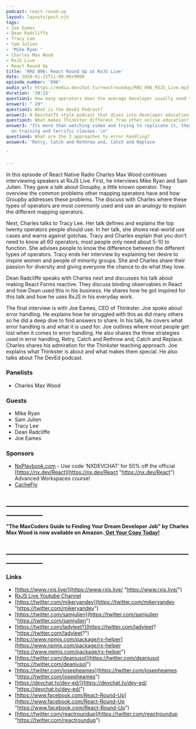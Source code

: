 ```yaml
---
podcast: react-round-up
layout: layouts/post.njk
tags:
- Joe Eames
- Dean Radcliffe
- Tracy Lee
- Sam Julien
- 'Mike Ryan '
- Charles Max Wood
- RxJS Live
- React Round Up
title: 'RRU 096: React Round Up at RxJS Live'
date: 2020-01-21T11:00:00+0000
episode_number: '096'
audio_url: https://media.devchat.tv/reactroundup/RRU_096_RXJS_Live.mp3
duration: '39:15'
question1: How many operators does the average developer usually need to know?
answer1: " 20"
question2: What is the DevEd Podcast?
answer2: A DevchatTV style podcast that dives into developer education.
question3: What makes Thinkster different from other online education?
answer3: "Its more than watching video and trying to replicate it, they have hands
  on training and terrific classes. \n"
question4: What are the 3 approaches to error handling?
answer4: 'Retry, Catch and Rethrow and, Catch and Replace

'

---
```

In this episode of React Native Radio Charles Max Wood continues interviewing speakers at RxJS Live. First, he interviews Mike Ryan and Sam Julien. They gave a talk about Groupby, a little known operator. They overview the common problems other mapping operators have and how Groupby addresses these problems. The discuss with Charles where these types of operators are most commonly used and use an analogy to explain the different mapping operators.

Next, Charles talks to Tracy Lee. Her talk defines and explains the top twenty operators people should use. In her talk, she shows real-world use cases and warns against gotchas. Tracy and Charles explain that you don’t need to know all 60 operators, most people only need about 5-10 to function. She advises people to know the difference between the different types of operators. Tracy ends her interview by explaining her desire to inspire women and people of minority groups. She and Charles share their passion for diversity and giving everyone the chance to do what they love.

Dean Radcliffe speaks with Charles next and discusses his talk about making React Forms reactive. They discuss binding observables in React and how Dean used this in his business. He shares how he got inspired for this talk and how he uses RxJS in his everyday work.

The final interview is with Joe Eames, CEO of Thinkster. Joe spoke about error handling. He explains how he struggled with this as did many others so he did a deep dive to find answers to share. In his talk, he covers what error handling is and what it is used for. Joe outlines where most people get lost when it comes to error handling. He also shares the three strategies used in error handling, Retry, Catch and Rethrow and, Catch and Replace. Charles shares his admiration for the Thinkster teaching approach. Joe explains what Thinkster is about and what makes them special. He also talks about The DevEd podcast.

### **Panelists**

* Charles Max Wood

### **Guests**

* Mike Ryan
* Sam Julien
* Tracy Lee
* Dean Radcliffe
* Joe Eames

### **Sponsors**

* [NxPlaybook.com](http://nxplaybook.com/) - Use code ‘NXDEVCHAT’ for 50% off the official[ ](https://nx.dev/React)[https://nx.dev/React](https://nx.dev/React "https://nx.dev/React") Advanced Workspaces course!
* [CacheFly](https://www.cachefly.com/)

## **____________________________________________________________**

**"The MaxCoders Guide to Finding Your Dream Developer Job" by Charles Max Wood is now available on Amazon.**[ **Get Your Copy Today!**](https://www.amazon.com/gp/product/B081MBL5C9/ref=as_li_ss_tl?ie=UTF8&linkCode=sl1&tag=devchattv-20&linkId=9d61363241636e2546ef46abba198746&language=en_US)

## **____________________________________________________________**

### **Links**

* [https://www.rxjs.live/](https://www.rxjs.live/ "https://www.rxjs.live/")
* [RxJS Live Youtube Channel](https://www.youtube.com/channel/UCmvhqGbbqkhJ63V3g-l-5Gg)
* [https://twitter.com/mikeryandev](https://twitter.com/mikeryandev "https://twitter.com/mikeryandev")
* [https://twitter.com/samjulien](https://twitter.com/samjulien "https://twitter.com/samjulien")
* [https://twitter.com/ladyleet?](https://twitter.com/ladyleet? "https://twitter.com/ladyleet?")
* [https://www.npmjs.com/package/rx-helper](https://www.npmjs.com/package/rx-helper "https://www.npmjs.com/package/rx-helper")
* [https://twitter.com/deaniusol](https://twitter.com/deaniusol "https://twitter.com/deaniusol")
* [https://twitter.com/josepheames](https://twitter.com/josepheames "https://twitter.com/josepheames")
* [https://devchat.tv/dev-ed/](https://devchat.tv/dev-ed/ "https://devchat.tv/dev-ed/")
* [https://www.facebook.com/React-Round-Up](https://www.facebook.com/React-Round-Up "https://www.facebook.com/React-Round-Up")
* [https://twitter.com/reactroundup](https://twitter.com/reactroundup "https://twitter.com/reactroundup")